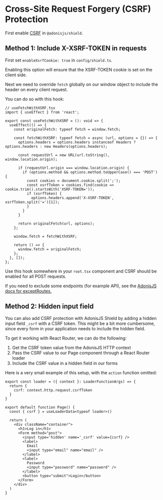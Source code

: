 # Cross-Site Request Forgery (CSRF) Protection

First enable [CSRF](https://docs.adonisjs.com/guides/security/securing-ssr-applications#csrf-protection) in `@adonisjs/shield`.

## Method 1: Include X-XSRF-TOKEN in requests

First set `enableXsrfCookie: true` in `config/shield.ts`.

Enabling this option will ensure that the XSRF-TOKEN cookie is set on the client side.

Next we need to override `fetch` globally on our window object to include the header on every client request.

You can do so with this hook:

```tsx
// useFetchWithXSRF.tsx
import { useEffect } from 'react';

export const useFetchWithXSRF = (): void => {
  useEffect(() => {
    const originalFetch: typeof fetch = window.fetch;

    const fetchWithXSRF: typeof fetch = async (url, options = {}) => {
      options.headers = options.headers instanceof Headers ? options.headers : new Headers(options.headers);

      const requestUrl = new URL(url.toString(), window.location.origin);

      if (requestUrl.origin === window.location.origin) {
        if (options.method && options.method.toUpperCase() === 'POST') {
          const cookies = document.cookie.split(';');
          const xsrfToken = cookies.find(cookie => cookie.trim().startsWith('XSRF-TOKEN='));
          if (xsrfToken) {
            options.headers.append('X-XSRF-TOKEN', xsrfToken.split('=')[1]);
          }
        }
      }

      return originalFetch(url, options);
    };

    window.fetch = fetchWithXSRF;

    return () => {
      window.fetch = originalFetch;
    };
  }, []);
};

```

Use this hook somewhere in your `root.tsx` component and CSRF should be enabled for all POST requests.

If you need to exclude some endpoints (for example API), see the [AdonisJS docs for exceptRoutes.](https://docs.adonisjs.com/guides/security/securing-ssr-applications#config-reference)


## Method 2: Hidden input field

You can also add CSRF protection with AdonisJS Shield by adding a hidden input field `_csrf` with a CSRF token.
This might be a bit more cumbersome, since every form in your application needs to include the hidden field.

To get it working with React Router, we can do the following:

1. Get the CSRF token value from the AdonisJS HTTP context
1. Pass the CSRF value to our Page component through a React Router loader
1. Include the CSRF value in a hidden field in our forms

Here is a very small example of this setup, with the `action` function omitted:

``` tsx
export const loader = ({ context }: LoaderFunctionArgs) => {
  return {
    csrf: context.http.request.csrfToken
  }
}

export default function Page() {
  const { csrf } = useLoaderData<typeof loader>()

  return (
    <div className="container">
      <h1>Log in</h1>
      <Form method="post">
        <input type='hidden' name='_csrf' value={csrf} />
        <label>
          Email
          <input type="email" name="email" />
        </label>
        <label>
          Password
          <input type="password" name="password" />
        </label>
        <button type="submit">Login</button>
      </Form>
    </div>
  )
}
```